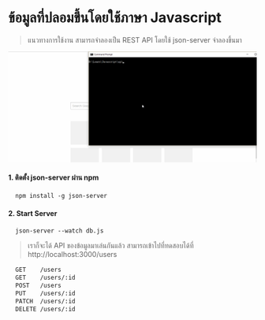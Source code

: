 # ข้อมูลที่ปลอมขึ้นโดยใช้ภาษา Javascript
> แนวทางการใช้งาน สามารถจำลองเป็น REST API โดยใช้ json-server จำลองขึ้นมา

<p align="center">
<img src="screenshot/screenshot.gif"></a>
</p>

#### 1. ติดตั้ง json-server ผ่าน npm

```
  npm install -g json-server
```

#### 2. Start Server

```
  json-server --watch db.js
```

> เราก็จะได้ API ของข้อมูลมาเล่นกันแล้ว สามารถเข้าไปที่ทดสอบได้ที่ http://localhost:3000/users

```
  GET    /users
  GET    /users/:id
  POST   /users
  PUT    /users/:id
  PATCH  /users/:id
  DELETE /users/:id
```
